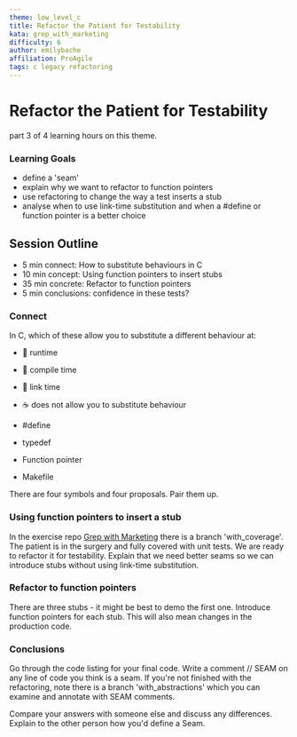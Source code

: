 ```yaml
---
theme: low_level_c
title: Refactor the Patient for Testability
kata: grep_with_marketing
difficulty: 6
author: emilybache
affiliation: ProAgile
tags: c legacy refactoring
---
```


# Refactor the Patient for Testability

part 3 of 4 learning hours on this theme.

### Learning Goals
- define a 'seam'
- explain why we want to refactor to function pointers
- use refactoring to change the way a test inserts a stub
- analyse when to use link-time substitution and when a #define or function pointer is a better choice

## Session Outline

* 5 min connect: How to substitute behaviours in C  
* 10 min concept: Using function pointers to insert stubs  
* 35 min concrete: Refactor to function pointers  
* 5 min conclusions: confidence in these tests?

### Connect

In C, which of these allow you to substitute a different behaviour at: 

- 🐝 runtime 
- 🐙 compile time 
- 🍄 link time  
- ☕ does not allow you to substitute behaviour

- #define 
- typedef
- Function pointer
- Makefile

There are four symbols and four proposals. Pair them up.

### Using function pointers to insert a stub

In the exercise repo [Grep with Marketing](https://github.com/objarni/grep-with-marketing) there is a branch 'with_coverage'. The patient is in the surgery and fully covered with unit tests. We are ready to refactor it for testability. Explain that we need better seams so we can introduce stubs without using link-time substitution. 

### Refactor to function pointers
There are three stubs - it might be best to demo the first one. Introduce function pointers for each stub. This will also mean changes in the production code. 

### Conclusions
Go through the code listing for your final code. Write a comment // SEAM on any line of code you think is a seam. If you're not finished with the refactoring, note there is a branch 'with_abstractions' which you can examine and annotate with SEAM comments.

Compare your answers with someone else and discuss any differences. Explain to the other person how you'd define a Seam.
